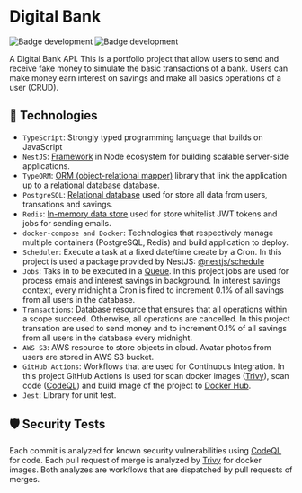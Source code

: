 # Digital Bank

![Badge development](http://img.shields.io/static/v1?label=STATUS&message=development&color=yellow&style=for-the-badge)
![Badge development](http://img.shields.io/static/v1?label=LICENCE&message=MIT&color=GREEN&style=for-the-badge)

A Digital Bank API. This is a portfolio project that allow users to send and receive fake money to simulate the basic transactions of a bank. Users can make money earn interest on savings and make all basics operations of a user (CRUD).

## :wrench: Technologies

- `TypeScript`: Strongly typed programming language that builds on JavaScript
- `NestJS`: [Framework](https://nestjs.com/) in Node ecosystem for building scalable server-side applications.
- `TypeORM`: [ORM (object-relational mapper)](https://typeorm.io/) library that link the application up to a relational database database.
- `PostgreSQL`: [Relational database](https://typeorm.io/) used for store all data from users, transations and savings.
- `Redis`: [In-memory data store](https://redis.io/) used for store whitelist JWT tokens and jobs for sending emails.
- `docker-compose and Docker`: Technologies that respectively manage multiple containers (PostgreSQL, Redis) and build application to deploy.
- `Scheduler`: Execute a task at a fixed date/time create by a Cron. In this project is used a package provided by NestJS: [@nestjs/schedule](https://docs.nestjs.com/techniques/task-scheduling#task-scheduling)
- `Jobs`: Taks in to be executed in a [Queue](https://docs.nestjs.com/techniques/queues#queues). In this project jobs are used for process emais and interest savings in background. In interest savings context, every midnight a Cron is fired to increment 0.1% of all savings from all users in the database. 
- `Transactions`: Database resource that ensures that all operations within a scope succeed. Otherwise, all operations are cancelled. In this project transation are used to send money and to increment 0.1% of all savings from all users in the database every midnight.
- `AWS S3`: AWS resource to store objects in cloud. Avatar photos from users are stored in AWS S3 bucket.
- `GitHub Actions`: Workflows that are used for Continuous Integration. In this project GitHub Actions is used for scan docker images ([Trivy](https://trivy.dev/)), scan code ([CodeQL](https://codeql.github.com/docs/codeql-language-guides/codeql-library-for-javascript/)) and build image of the project to [Docker Hub](https://hub.docker.com/search?q=).
- `Jest`: Library for unit test.

## :shield: Security Tests
Each commit is analyzed for known security vulnerabilities using [CodeQL](https://codeql.github.com/docs/codeql-language-guides/codeql-library-for-javascript/) for code. Each pull request of merge is analyzed by [Trivy](https://trivy.dev/) for docker images. Both analyzes are workflows that are dispatched by pull requests of merges.
